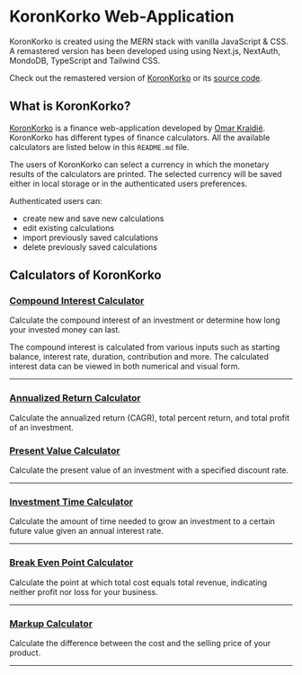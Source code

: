 # KoronKorko Web-Application

KoronKorko is created using the MERN stack with vanilla JavaScript & CSS. A remastered version has been developed using using Next.js, NextAuth, MondoDB, TypeScript and Tailwind CSS.

Check out the remastered version of [KoronKorko][KoronKorkoNew] or its [source code][KoronKorkoCodeNew].

## What is KoronKorko?

[KoronKorko][0] is a finance web-application developed by [Omar Kraidié][dev]. KoronKorko has different types of finance calculators. All the available calculators are listed below in this `README.md` file.

The users of KoronKorko can select a currency in which the monetary results of the calculators are printed. The selected currency will be saved either in local storage or in the authenticated users preferences.

Authenticated users can:

-   create new and save new calculations
-   edit existing calculations
-   import previously saved calculations
-   delete previously saved calculations

## Calculators of KoronKorko

### [Compound Interest Calculator][1]

Calculate the compound interest of an investment or determine how long your invested money can last.

The compound interest is calculated from various inputs such as starting balance, interest rate, duration, contribution and more. The calculated interest data can be viewed in both numerical and visual form.

---

### [Annualized Return Calculator][2]

Calculate the annualized return (CAGR), total percent return, and total profit of an investment.

### [Present Value Calculator][3]

Calculate the present value of an investment with a specified discount rate.

---

### [Investment Time Calculator][4]

Calculate the amount of time needed to grow an investment to a certain future value given an annual interest rate.

---

### [Break Even Point Calculator][5]

Calculate the point at which total cost equals total revenue, indicating neither profit nor loss for your business.

---

### [Markup Calculator][6]

Calculate the difference between the cost and the selling price of your product.

---

[dev]: https://github.com/0mppula
[0]: https://koronkorko.herokuapp.com/
[1]: https://koronkorko.herokuapp.com/compound-interest-calculator
[2]: https://koronkorko.herokuapp.com/annualized-return-calculator
[3]: https://koronkorko.herokuapp.com/present-value-calculator
[4]: https://koronkorko.herokuapp.com/investment-time-calculator
[5]: https://koronkorko.herokuapp.com/break-even-point-calculator
[6]: https://koronkorko.herokuapp.com/markup-calculator
[KoronKorkoNew]: https://www.koronkorko.com/
[KoronKorkoCodeNew]: https://github.com/0mppula/next-koronkorko
